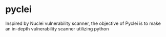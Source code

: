 # pyclei
Inspired by Nuclei vulnerability scanner, the objective of Pyclei is to make an in-depth vulnerability scanner utilizing python
